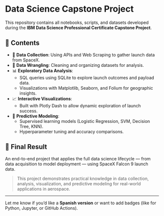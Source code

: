 # Data Science Capstone Project

This repository contains all notebooks, scripts, and datasets developed during the **IBM Data Science Professional Certificate Capstone Project**.

## 📁 Contents

- 📌 **Data Collection**: Using APIs and Web Scraping to gather launch data from SpaceX.
- 🧹 **Data Wrangling**: Cleaning and organizing datasets for analysis.
- 📊 **Exploratory Data Analysis**:
  - SQL queries using SQLite to explore launch outcomes and payload data.
  - Visualizations with Matplotlib, Seaborn, and Folium for geographic insights.
- 📈 **Interactive Visualizations**:
  - Built with Plotly Dash to allow dynamic exploration of launch success.
- 🤖 **Predictive Modeling**:
  - Supervised learning models (Logistic Regression, SVM, Decision Tree, KNN).
  - Hyperparameter tuning and accuracy comparisons.

## 🧪 Final Result

An end-to-end project that applies the full data science lifecycle — from data acquisition to model deployment — using SpaceX Falcon 9 launch data.

> This project demonstrates practical knowledge in data collection, analysis, visualization, and predictive modeling for real-world applications in aerospace.

---

Let me know if you’d like a **Spanish version** or want to add badges (like for Python, Jupyter, or GitHub Actions).
